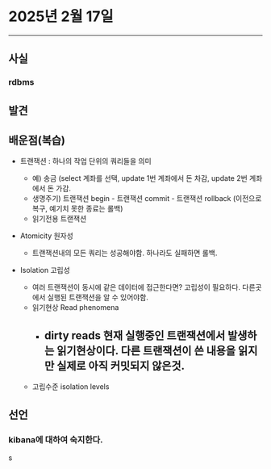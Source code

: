 # 2025년 2월 17일
---
## 사실

### rdbms


## 발견

## 배운점(복습)
- 트랜잭션 : 하나의 작업 단위의 쿼리들을 의미
  - 예) 송금 (select 계좌를 선택, update 1번 계좌에서 돈 차감, update 2번 계좌에서 돈 가감.
  - 생명주기) 트랜잭션 begin - 트랜잭션 commit - 트랜잭션 rollback (이전으로 복구, 예기치 못한 종료는 롤백)
  - 읽기전용 트랜잭션
 
- Atomicity 원자성
  - 트랜잭션내의 모든 쿼리는 성공해야함. 하나라도 실패하면 롤백.

- Isolation 고립성
   - 여러 트랜잭션이 동시에 같은 데이터에 접근한다면? 고립성이 필요하다. 다른곳에서 실행된 트랜잭션을 알 수 있어야함.
   - 읽기현상 Read phenomena
     - dirty reads 현재 실행중인 트랜잭션에서 발생하는 읽기현상이다. 다른 트랜잭션이 쓴 내용을 읽지만 실제로 아직 커밋되지 않은것.
       - 
   - 고립수준 isolation levels



















  
## 선언


### kibana에 대하여 숙지한다.

s
